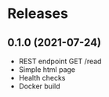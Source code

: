 # Releases

## 0.1.0 (2021-07-24)
* REST endpoint GET /read
* Simple html page
* Health checks
* Docker build